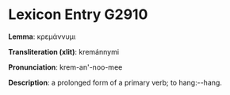 # Lexicon Entry G2910

**Lemma**: κρεμάννυμι

**Transliteration (xlit)**: kremánnymi

**Pronunciation**: krem-an'-noo-mee

**Description**:
a prolonged form of a primary verb; to hang:--hang.
